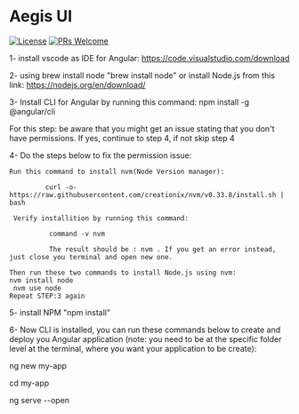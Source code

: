 # Aegis UI
[![License](https://img.shields.io/badge/License-Apache%202.0-blue.svg)](https://opensource.org/licenses/Apache-2.0) [![PRs Welcome](https://img.shields.io/badge/PRs-welcome-brightgreen.svg)](http://makeapullrequest.com)

1- install vscode as IDE for Angular: https://code.visualstudio.com/download

2- using brew install node "brew install node" or install Node.js from this link: https://nodejs.org/en/download/

3- Install CLI for Angular by running this command: npm install -g @angular/cli

   For this step: be aware that you might get an issue stating that you don't have permissions. If yes, continue to step 4, if not skip step 4

4- Do the steps below to fix the permission issue: 

    Run this command to install nvm(Node Version manager): 

             curl -o- https://raw.githubusercontent.com/creationix/nvm/v0.33.8/install.sh | bash

     Verify installition by running this command: 

              command -v nvm

              The result should be : nvm . If you get an error instead, just close you terminal and open new one.  

    Then run these two commands to install Node.js using nvm: 
    nvm install node
     nvm use node
    Repeat STEP:3 again

5- install NPM "npm install"

6- Now CLI is installed, you can run these commands below to create and deploy you Angular application (note: you need to be at the specific folder level at the terminal, where you want your application to be create):

ng new my-app 

cd my-app 

ng serve --open